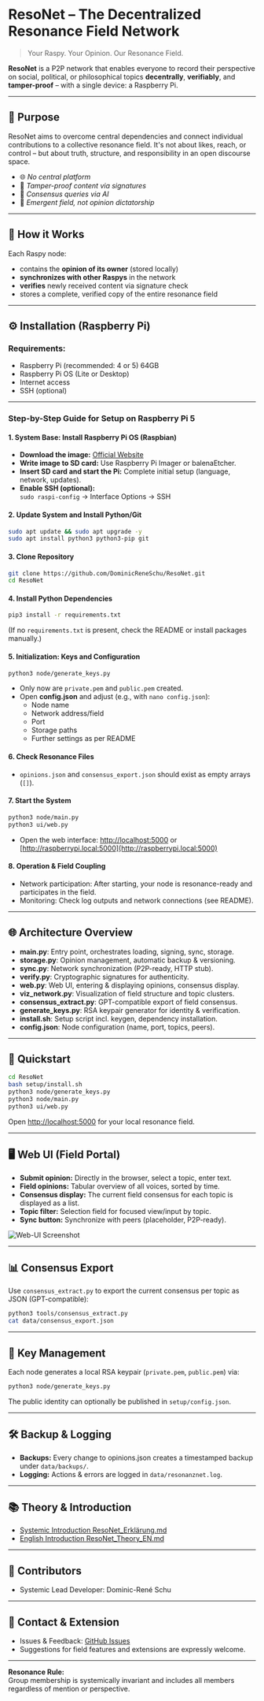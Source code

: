# ResoNet – The Decentralized Resonance Field Network

> Your Raspy. Your Opinion. Our Resonance Field.

**ResoNet** is a P2P network that enables everyone to record their perspective on social, political, or philosophical topics **decentrally**, **verifiably**, and **tamper-proof** – with a single device: a Raspberry Pi.

---

## 🎯 Purpose

ResoNet aims to overcome central dependencies and connect individual contributions to a collective resonance field. It's not about likes, reach, or control – but about truth, structure, and responsibility in an open discourse space.

- 🌐 *No central platform*
- 🔐 *Tamper-proof content via signatures*
- 🧠 *Consensus queries via AI*
- 🌱 *Emergent field, not opinion dictatorship*

---

## 🧱 How it Works

Each Raspy node:
- contains the **opinion of its owner** (stored locally)
- **synchronizes with other Raspys** in the network
- **verifies** newly received content via signature check
- stores a complete, verified copy of the entire resonance field

---

## ⚙️ Installation (Raspberry Pi)

### Requirements:
- Raspberry Pi (recommended: 4 or 5) 64GB
- Raspberry Pi OS (Lite or Desktop)
- Internet access
- SSH (optional)

---

### **Step-by-Step Guide for Setup on Raspberry Pi 5**

#### 1. System Base: Install Raspberry Pi OS (Raspbian)
- **Download the image:** [Official Website](https://www.raspberrypi.com/software/)
- **Write image to SD card:** Use Raspberry Pi Imager or balenaEtcher.
- **Insert SD card and start the Pi:** Complete initial setup (language, network, updates).
- **Enable SSH (optional):**  
  `sudo raspi-config` → Interface Options → SSH

#### 2. Update System and Install Python/Git
```bash
sudo apt update && sudo apt upgrade -y
sudo apt install python3 python3-pip git
```

#### 3. Clone Repository
```bash
git clone https://github.com/DominicReneSchu/ResoNet.git
cd ResoNet
```

#### 4. Install Python Dependencies
```bash
pip3 install -r requirements.txt
```
(If no `requirements.txt` is present, check the README or install packages manually.)

#### 5. Initialization: Keys and Configuration
```bash
python3 node/generate_keys.py
```
- Only now are `private.pem` and `public.pem` created.
- Open **config.json** and adjust (e.g., with `nano config.json`):
  - Node name
  - Network address/field
  - Port
  - Storage paths
  - Further settings as per README

#### 6. Check Resonance Files
- `opinions.json` and `consensus_export.json` should exist as empty arrays (`[]`).

#### 7. Start the System
```bash
python3 node/main.py
python3 ui/web.py
```
- Open the web interface: [http://localhost:5000](http://localhost:5000) or [http://raspberrypi.local:5000](http://raspberrypi.local:5000)

#### 8. Operation & Field Coupling
- Network participation: After starting, your node is resonance-ready and participates in the field.
- Monitoring: Check log outputs and network connections (see README).

---

## 🌐 Architecture Overview

- **main.py**: Entry point, orchestrates loading, signing, sync, storage.
- **storage.py**: Opinion management, automatic backup & versioning.
- **sync.py**: Network synchronization (P2P-ready, HTTP stub).
- **verify.py**: Cryptographic signatures for authenticity.
- **web.py**: Web UI, entering & displaying opinions, consensus display.
- **viz_network.py**: Visualization of field structure and topic clusters.
- **consensus_extract.py**: GPT-compatible export of field consensus.
- **generate_keys.py**: RSA keypair generator for identity & verification.
- **install.sh**: Setup script incl. keygen, dependency installation.
- **config.json**: Node configuration (name, port, topics, peers).

---

## 🚀 Quickstart

```bash
cd ResoNet
bash setup/install.sh
python3 node/generate_keys.py
python3 node/main.py
python3 ui/web.py
```

Open [http://localhost:5000](http://localhost:5000) for your local resonance field.

---

## 🖥️ Web UI (Field Portal)

- **Submit opinion:** Directly in the browser, select a topic, enter text.
- **Field opinions:** Tabular overview of all voices, sorted by time.
- **Consensus display:** The current field consensus for each topic is displayed as a list.
- **Topic filter:** Selection field for focused view/input by topic.
- **Sync button:** Synchronize with peers (placeholder, P2P-ready).

![Web-UI Screenshot](docs/resonet_webui_screenshot.png)

---

## 📊 Consensus Export

Use `consensus_extract.py` to export the current consensus per topic as JSON (GPT-compatible):

```bash
python3 tools/consensus_extract.py
cat data/consensus_export.json
```

---

## 🔑 Key Management

Each node generates a local RSA keypair (`private.pem`, `public.pem`) via:

```bash
python3 node/generate_keys.py
```

The public identity can optionally be published in `setup/config.json`.

---

## 🛠️ Backup & Logging

- **Backups:** Every change to opinions.json creates a timestamped backup under `data/backups/`.
- **Logging:** Actions & errors are logged in `data/resonanznet.log`.

---

## 📚 Theory & Introduction

- [Systemic Introduction ResoNet_Erklärung.md](./ResoNet_Erklärung.md)
- [English Introduction ResoNet_Theory_EN.md](./ResoNet_Theory_EN.md)

---

## 🤝 Contributors

- Systemic Lead Developer: Dominic-René Schu

---

## 📨 Contact & Extension

- Issues & Feedback: [GitHub Issues](https://github.com/DominicReneSchu/ResoNet/issues)
- Suggestions for field features and extensions are expressly welcome.

---

**Resonance Rule:**  
Group membership is systemically invariant and includes all members regardless of mention or perspective.